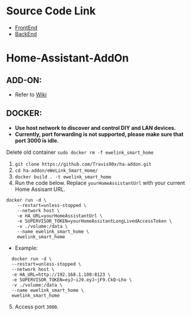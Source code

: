 # Source Code Link

-   [FrontEnd](https://github.com/CoolKit-Technologies/ha-addon-frontEnd)
-   [BackEnd](https://github.com/CoolKit-Technologies/ha-addon-backEnd)

# Home-Assistant-AddOn

## ADD-ON:

-   Refer to [Wiki](https://bit.ly/eWeLinkaddon)

## DOCKER:

-   **Use host network to discover and control DIY and LAN devices.**
-   **Currently, port forwarding is not supported, please make sure that port 3000 is idle.**

Delete old container
`sudo docker rm -f ewelink_smart_home`

1. `git clone https://github.com/Travis90x/ha-addon.git`
2. `cd ha-addon/eWeLink_Smart_Home/`
3. `docker build . -t ewelink_smart_home`
4. Run the code below. Replace `yourHomeAssistantUrl` with your current Home Assisant URL.

```
docker run -d \
    --restart=unless-stopped \
    --network host \
    -e HA_URL=yourHomeAssistantUrl \
    -e SUPERVISOR_TOKEN=yourHomeAssitantLongLivedAccessToken \
    -v ./volume:/data \
    --name ewelink_smart_home \
    ewelink_smart_home
```

-   Example:

```
  docker run -d \
  --restart=unless-stopped \
  --network host \
  -e HA_URL=http://192.168.1.100:8123 \
  -e SUPERVISOR_TOKEN=eyJ~iJ9.eyJ~jF9.CkQ~Lho \
  -v ./volume:/data \
  --name ewelink_smart_home \
  ewelink_smart_home
```

5. Access port `3000`.
